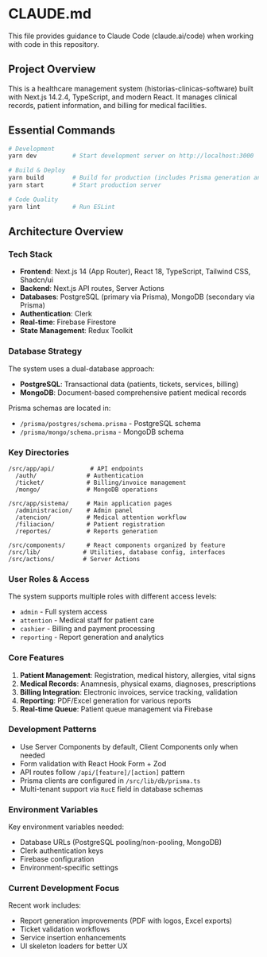 # CLAUDE.md

This file provides guidance to Claude Code (claude.ai/code) when working with code in this repository.

## Project Overview

This is a healthcare management system (historias-clinicas-software) built with Next.js 14.2.4, TypeScript, and modern React. It manages clinical records, patient information, and billing for medical facilities.

## Essential Commands

```bash
# Development
yarn dev          # Start development server on http://localhost:3000

# Build & Deploy
yarn build        # Build for production (includes Prisma generation and migrations)
yarn start        # Start production server

# Code Quality
yarn lint         # Run ESLint
```

## Architecture Overview

### Tech Stack
- **Frontend**: Next.js 14 (App Router), React 18, TypeScript, Tailwind CSS, Shadcn/ui
- **Backend**: Next.js API routes, Server Actions
- **Databases**: PostgreSQL (primary via Prisma), MongoDB (secondary via Prisma)
- **Authentication**: Clerk
- **Real-time**: Firebase Firestore
- **State Management**: Redux Toolkit

### Database Strategy

The system uses a dual-database approach:
- **PostgreSQL**: Transactional data (patients, tickets, services, billing)
- **MongoDB**: Document-based comprehensive patient medical records

Prisma schemas are located in:
- `/prisma/postgres/schema.prisma` - PostgreSQL schema
- `/prisma/mongo/schema.prisma` - MongoDB schema

### Key Directories

```
/src/app/api/          # API endpoints
  /auth/              # Authentication
  /ticket/            # Billing/invoice management
  /mongo/             # MongoDB operations

/src/app/sistema/     # Main application pages
  /administracion/    # Admin panel
  /atencion/          # Medical attention workflow
  /filiacion/         # Patient registration
  /reportes/          # Reports generation

/src/components/      # React components organized by feature
/src/lib/            # Utilities, database config, interfaces
/src/actions/        # Server Actions
```

### User Roles & Access

The system supports multiple roles with different access levels:
- `admin` - Full system access
- `attention` - Medical staff for patient care
- `cashier` - Billing and payment processing
- `reporting` - Report generation and analytics

### Core Features

1. **Patient Management**: Registration, medical history, allergies, vital signs
2. **Medical Records**: Anamnesis, physical exams, diagnoses, prescriptions
3. **Billing Integration**: Electronic invoices, service tracking, validation
4. **Reporting**: PDF/Excel generation for various reports
5. **Real-time Queue**: Patient queue management via Firebase

### Development Patterns

- Use Server Components by default, Client Components only when needed
- Form validation with React Hook Form + Zod
- API routes follow `/api/[feature]/[action]` pattern
- Prisma clients are configured in `/src/lib/db/prisma.ts`
- Multi-tenant support via `RucE` field in database schemas

### Environment Variables

Key environment variables needed:
- Database URLs (PostgreSQL pooling/non-pooling, MongoDB)
- Clerk authentication keys
- Firebase configuration
- Environment-specific settings

### Current Development Focus

Recent work includes:
- Report generation improvements (PDF with logos, Excel exports)
- Ticket validation workflows
- Service insertion enhancements
- UI skeleton loaders for better UX